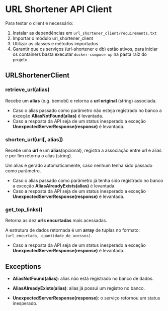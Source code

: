 # URL Shortener API Client

Para testar o client é necessário:
1. Instalar as dependências em ``` url_shortener_client/requirements.txt ```
2. Importar o módulo url_shortener_client
3. Utilizar as classes e métodos importados
4. Garantir que os serviços (url-shortener e db) estão ativos, para iniciar os containers basta executar ```docker-compose up``` na pasta raíz do projeto. 


## URLShortenerClient

### retrieve_url(alias)
Recebe um **alias** (e.g. bemobi) e retorna a **url original** (string) associada. 

- Caso o alias passado como parâmetro não esteja registrado no banco a exceção **AliasNotFound(alias)** é levantada.
- Caso a resposta da API seja de um status inesperado a exceção **UnexpectedServerResponse(response)** é levantada.

### shorten_url(url[, alias])
Recebe uma **url** e um **alias**(opcional), registra a associação entre url e alias e por fim retorna o alias (string).

Um alias é gerado automaticamente, caso nenhum tenha sido passado como parâmetro. 

- Caso o alias passado como parâmetro já tenha sido registrado no banco a exceção **AliasAlreadyExists(alias)** é levantada.
- Caso a resposta da API seja de um status inesperado a exceção **UnexpectedServerResponse(response)** é levantada.


### get_top_links()
Retorna as dez **urls encurtadas** mais acessadas.

A estrutura de dados retornada é um **array** de tuplas no formato: ``` (url_encurtada, quantidade_de_acessos) ```.
 
- Caso a resposta da API seja de um status inesperado a exceção **UnexpectedServerResponse(response)** é levantada.


## Exceptions

- **AliasNotFound(alias)**: alias não está registrado no banco de dados.

- **AliasAlreadyExists(alias)**: alias já possui um registro no banco.

- **UnexpectedServerResponse(response)**: o serviço retornou um status inesperado.
